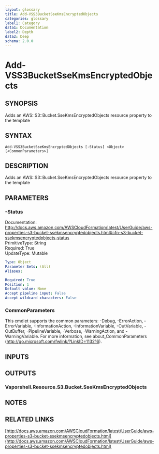 ```yaml
---
layout: glossary
title: Add-VSS3BucketSseKmsEncryptedObjects
categories: glossary
label1: Category
data1: Documentation
label2: Depth
data2: Deep
schema: 2.0.0
---
```


# Add-VSS3BucketSseKmsEncryptedObjects

## SYNOPSIS
Adds an AWS::S3::Bucket.SseKmsEncryptedObjects resource property to the template

## SYNTAX

```
Add-VSS3BucketSseKmsEncryptedObjects [-Status] <Object> [<CommonParameters>]
```

## DESCRIPTION
Adds an AWS::S3::Bucket.SseKmsEncryptedObjects resource property to the template

## PARAMETERS

### -Status
Documentation: http://docs.aws.amazon.com/AWSCloudFormation/latest/UserGuide/aws-properties-s3-bucket-ssekmsencryptedobjects.html#cfn-s3-bucket-ssekmsencryptedobjects-status    
PrimitiveType: String    
Required: True    
UpdateType: Mutable

```yaml
Type: Object
Parameter Sets: (All)
Aliases:

Required: True
Position: 1
Default value: None
Accept pipeline input: False
Accept wildcard characters: False
```

### CommonParameters
This cmdlet supports the common parameters: -Debug, -ErrorAction, -ErrorVariable, -InformationAction, -InformationVariable, -OutVariable, -OutBuffer, -PipelineVariable, -Verbose, -WarningAction, and -WarningVariable.
For more information, see about_CommonParameters (http://go.microsoft.com/fwlink/?LinkID=113216).

## INPUTS

## OUTPUTS

### Vaporshell.Resource.S3.Bucket.SseKmsEncryptedObjects

## NOTES

## RELATED LINKS

[http://docs.aws.amazon.com/AWSCloudFormation/latest/UserGuide/aws-properties-s3-bucket-ssekmsencryptedobjects.html](http://docs.aws.amazon.com/AWSCloudFormation/latest/UserGuide/aws-properties-s3-bucket-ssekmsencryptedobjects.html)

